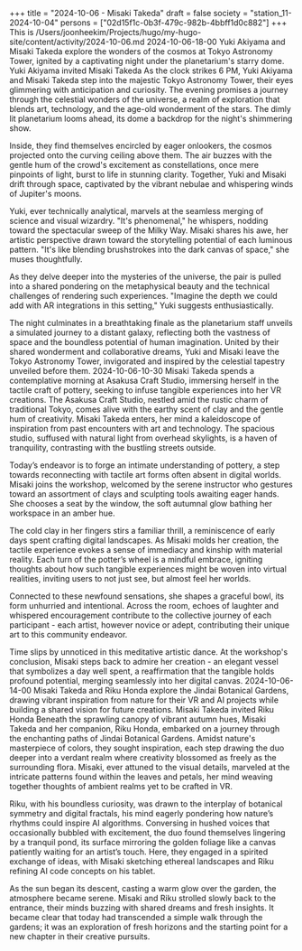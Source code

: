 +++
title = "2024-10-06 - Misaki Takeda"
draft = false
society = "station_11-2024-10-04"
persons = ["02d15f1c-0b3f-479c-982b-4bbff1d0c882"]
+++
This is /Users/joonheekim/Projects/hugo/my-hugo-site/content/activity/2024-10-06.md
2024-10-06-18-00
Yuki Akiyama and Misaki Takeda explore the wonders of the cosmos at Tokyo Astronomy Tower, ignited by a captivating night under the planetarium's starry dome.
Yuki Akiyama invited Misaki Takeda
As the clock strikes 6 PM, Yuki Akiyama and Misaki Takeda step into the majestic Tokyo Astronomy Tower, their eyes glimmering with anticipation and curiosity. The evening promises a journey through the celestial wonders of the universe, a realm of exploration that blends art, technology, and the age-old wonderment of the stars. The dimly lit planetarium looms ahead, its dome a backdrop for the night's shimmering show.

Inside, they find themselves encircled by eager onlookers, the cosmos projected onto the curving ceiling above them. The air buzzes with the gentle hum of the crowd's excitement as constellations, once mere pinpoints of light, burst to life in stunning clarity. Together, Yuki and Misaki drift through space, captivated by the vibrant nebulae and whispering winds of Jupiter's moons.

Yuki, ever technically analytical, marvels at the seamless merging of science and visual wizardry. "It's phenomenal," he whispers, nodding toward the spectacular sweep of the Milky Way. Misaki shares his awe, her artistic perspective drawn toward the storytelling potential of each luminous pattern. "It's like blending brushstrokes into the dark canvas of space," she muses thoughtfully.

As they delve deeper into the mysteries of the universe, the pair is pulled into a shared pondering on the metaphysical beauty and the technical challenges of rendering such experiences. "Imagine the depth we could add with AR integrations in this setting," Yuki suggests enthusiastically.

The night culminates in a breathtaking finale as the planetarium staff unveils a simulated journey to a distant galaxy, reflecting both the vastness of space and the boundless potential of human imagination. United by their shared wonderment and collaborative dreams, Yuki and Misaki leave the Tokyo Astronomy Tower, invigorated and inspired by the celestial tapestry unveiled before them.
2024-10-06-10-30
Misaki Takeda spends a contemplative morning at Asakusa Craft Studio, immersing herself in the tactile craft of pottery, seeking to infuse tangible experiences into her VR creations.
The Asakusa Craft Studio, nestled amid the rustic charm of traditional Tokyo, comes alive with the earthy scent of clay and the gentle hum of creativity. Misaki Takeda enters, her mind a kaleidoscope of inspiration from past encounters with art and technology. The spacious studio, suffused with natural light from overhead skylights, is a haven of tranquility, contrasting with the bustling streets outside. 

Today’s endeavor is to forge an intimate understanding of pottery, a step towards reconnecting with tactile art forms often absent in digital worlds. Misaki joins the workshop, welcomed by the serene instructor who gestures toward an assortment of clays and sculpting tools awaiting eager hands. She chooses a seat by the window, the soft autumnal glow bathing her workspace in an amber hue.

The cold clay in her fingers stirs a familiar thrill, a reminiscence of early days spent crafting digital landscapes. As Misaki molds her creation, the tactile experience evokes a sense of immediacy and kinship with material reality. Each turn of the potter’s wheel is a mindful embrace, igniting thoughts about how such tangible experiences might be woven into virtual realities, inviting users to not just see, but almost feel her worlds.

Connected to these newfound sensations, she shapes a graceful bowl, its form unhurried and intentional. Across the room, echoes of laughter and whispered encouragement contribute to the collective journey of each participant - each artist, however novice or adept, contributing their unique art to this community endeavor.

Time slips by unnoticed in this meditative artistic dance. At the workshop's conclusion, Misaki steps back to admire her creation - an elegant vessel that symbolizes a day well spent, a reaffirmation that the tangible holds profound potential, merging seamlessly into her digital canvas.
2024-10-06-14-00
Misaki Takeda and Riku Honda explore the Jindai Botanical Gardens, drawing vibrant inspiration from nature for their VR and AI projects while building a shared vision for future creations.
Misaki Takeda invited Riku Honda
Beneath the sprawling canopy of vibrant autumn hues, Misaki Takeda and her companion, Riku Honda, embarked on a journey through the enchanting paths of Jindai Botanical Gardens. Amidst nature's masterpiece of colors, they sought inspiration, each step drawing the duo deeper into a verdant realm where creativity blossomed as freely as the surrounding flora. Misaki, ever attuned to the visual details, marveled at the intricate patterns found within the leaves and petals, her mind weaving together thoughts of ambient realms yet to be crafted in VR.

Riku, with his boundless curiosity, was drawn to the interplay of botanical symmetry and digital fractals, his mind eagerly pondering how nature’s rhythms could inspire AI algorithms. Conversing in hushed voices that occasionally bubbled with excitement, the duo found themselves lingering by a tranquil pond, its surface mirroring the golden foliage like a canvas patiently waiting for an artist’s touch. Here, they engaged in a spirited exchange of ideas, with Misaki sketching ethereal landscapes and Riku refining AI code concepts on his tablet.

As the sun began its descent, casting a warm glow over the garden, the atmosphere became serene. Misaki and Riku strolled slowly back to the entrance, their minds buzzing with shared dreams and fresh insights. It became clear that today had transcended a simple walk through the gardens; it was an exploration of fresh horizons and the starting point for a new chapter in their creative pursuits.
